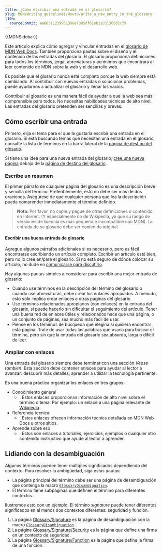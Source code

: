 ```yaml
---
title: ¿Cómo escribir una entrada en el glosario?
slug: MDN/Writing_guidelines/Howto/Write_a_new_entry_in_the_glossary
l10n:
  sourceCommit: aa66311219951396e7305df61eb31831360d2c79
---
```


{{MDNSidebar}}

Este artículo explica cómo agregar y vincular entradas en el [glosario de MDN Web Docs](/es/docs/Glossary).
También proporciona pautas sobre el diseño y el contenido de las entradas del glosario.
El glosario proporciona definiciones para todos los términos, jerga, abreviaturas y acrónimos que encontrará al leer contenido de MDN sobre la web y el desarrollo web.

Es posible que el glosario nunca esté completo porque la web siempre está cambiando.
Al contribuir con nuevas entradas o solucionar problemas, puede ayudarnos a actualizar el glosario y llenar los vacíos.

Contribuir al glosario es una manera fácil de ayudar a que la web sea más comprensible para todos.
No necesitas habilidades técnicas de alto nivel.
Las entradas del glosario pretenden ser sencillas y breves.

## Cómo escribir una entrada

Primero, elija el tema para el que le gustaría escribir una entrada en el glosario.
Si está buscando temas que necesitan una entrada en el glosario, consulte la lista de términos en la barra lateral de la [página de destino del glosario](/es/docs/Glossary).

Si tiene una idea para una nueva entrada del glosario, [cree una nueva página](/es/docs/MDN/Writing_guidelines/Howto/Creating_moving_deleting#creating_pages) debajo de la [página de destino del glosario](https://github.com/mdn/content/tree/main/files/es/glosario).

### Escribe un resumen

El primer párrafo de cualquier página del glosario es una descripción breve y sencilla del término.
Preferiblemente, esto no debe ser más de dos oraciones.
Asegúrese de que cualquier persona que lea la descripción pueda comprender inmediatamente el término definido.

> **Nota:** Por favor, no copie y pegue de otras definiciones o contenido en Internet.
> (Y especialmente no de Wikipedia, ya que su rango de versiones de licencia es más pequeño e incompatible con MDN). La entrada de su glosario debe ser contenido original.

#### Escribir una buena entrada de glosario

Agregue algunos párrafos adicionales si es necesario, pero es fácil encontrarse escribiendo un artículo completo.
Escribir un artículo está bien, pero no lo cree en/para el glosario.
Si no está seguro de dónde colocar su artículo, no dude en [comunicarse para discutirlo](/es/docs/MDN/Community/Discussions).

Hay algunas pautas simples a considerar para escribir una mejor entrada de glosario:

- Cuando use términos en la descripción del término del glosario o cuando use abreviaturas, debe crear los enlaces apropiados.
  A menudo, esto solo implica crear enlaces a otras páginas del glosario.
- Use términos relacionados apropiados (con enlaces) en la entrada del glosario, si puede hacerlo sin dificultar el seguimiento del artículo.
  Tener una buena red de enlaces útiles y relacionados hace que una página, o un conjunto de páginas, sea mucho más fácil de usar.
- Piense en los términos de búsqueda que elegiría si quisiera encontrar esta página.
  Trate de usar todas las palabras que usaría para buscar el término, pero sin que la entrada del glosario sea absurda, larga o difícil de leer.

### Ampliar con enlaces

Una entrada del glosario siempre debe terminar con una sección _Véase también_.
Esta sección debe contener enlaces para ayudar al lector a avanzar: descubrir más detalles; aprender a utilizar la tecnología pertinente.

Es una buena práctica organizar los enlaces en tres grupos:

- Conocimiento general
  - : Estos enlaces proporcionan información de alto nivel sobre el término o tema.
    Por ejemplo: un enlace a una página relevante de [Wikipedia](https://es.wikipedia.org/).
- Referencia tecnica
  - : Estos enlaces ofrecen información técnica detallada en MDN Web Docs u otros sitios.
- Aprende sobre eso
  - : Estos son enlaces a tutoriales, ejercicios, ejemplos o cualquier otro contenido instructivo que ayude al lector a aprender.

## Lidiando con la desambiguación

Algunos términos pueden tener múltiples significados dependiendo del contexto.
Para resolver la ambigüedad, siga estas pautas:

- La página principal del término debe ser una página de desambiguación que contenga la macro [`GlossaryDisambiguation`](https://github.com/mdn/yari/blob/main/kumascript/macros/GlossaryDisambiguation.ejs).
- El término tiene subpáginas que definen el término para diferentes contextos.

Ilustremos esto con un ejemplo.
El término _signature_ puede tener diferentes significados en al menos dos contextos diferentes: seguridad y función.

1. La página [Glossary/Signature](/es/docs/Glossary/Signature) es la página de desambiguación con la macro [`GlossaryDisambiguation`](https://github.com/mdn/yari/blob/main/kumascript/macros/GlossaryDisambiguation.ejs).
2. La página [Glossary/Signature/Security](/es/docs/Glossary/Signature/Security) es la página que define una firma en un contexto de seguridad.
3. La página [Glossary/Signature/Function](/es/docs/Glossary/Signature/Function) es la página que define la firma de una función.
